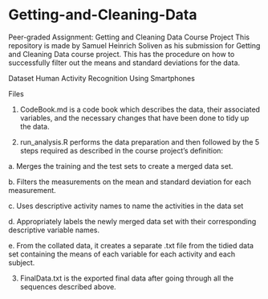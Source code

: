 # Getting-and-Cleaning-Data
Peer-graded Assignment: Getting and Cleaning Data Course Project
This repository is made by Samuel Heinrich Soliven as his submission for Getting and Cleaning Data course project. This has the procedure on how to successfully filter out the means and standard deviations for the data.

Dataset
Human Activity Recognition Using Smartphones

Files
1. CodeBook.md is a code book which describes the data, their associated variables, and the necessary changes that have been done to tidy up the data.

2. run_analysis.R performs the data preparation and then followed by the 5 steps required as described in the course project’s definition:

  a. Merges the training and the test sets to create a merged data set.

  b. Filters the measurements on the mean and standard deviation for each measurement.

  c. Uses descriptive activity names to name the activities in the data set

  d.  Appropriately labels the newly merged data set with their corresponding descriptive variable names.

  e. From the collated data, it creates a separate .txt file from the tidied data set containing the means of each variable for each activity and each subject.

3. FinalData.txt is the exported final data after going through all the sequences described above.

